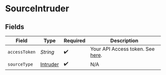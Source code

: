# SourceIntruder


## Fields

| Field                                                                                             | Type                                                                                              | Required                                                                                          | Description                                                                                       |
| ------------------------------------------------------------------------------------------------- | ------------------------------------------------------------------------------------------------- | ------------------------------------------------------------------------------------------------- | ------------------------------------------------------------------------------------------------- |
| `accessToken`                                                                                     | *String*                                                                                          | :heavy_check_mark:                                                                                | Your API Access token. See <a href="https://developers.intruder.io/docs/authentication">here</a>. |
| `sourceType`                                                                                      | [Intruder](../../models/shared/Intruder.md)                                                       | :heavy_check_mark:                                                                                | N/A                                                                                               |